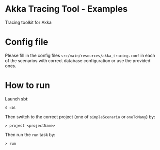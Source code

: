 Akka Tracing Tool - Examples
============================

Tracing toolkit for Akka

# Config file

Please fill in the config files `src/main/resources/akka_tracing.conf` in each of the scenarios with correct database
configuration or use the provided ones.

# How to run

Launch sbt:

```
$ sbt
```

Then switch to the correct project (one of `simpleScenario` or `oneToMany`) by:

```
> project <projectName>
```

Then run the `run` task by:

```
> run
```

